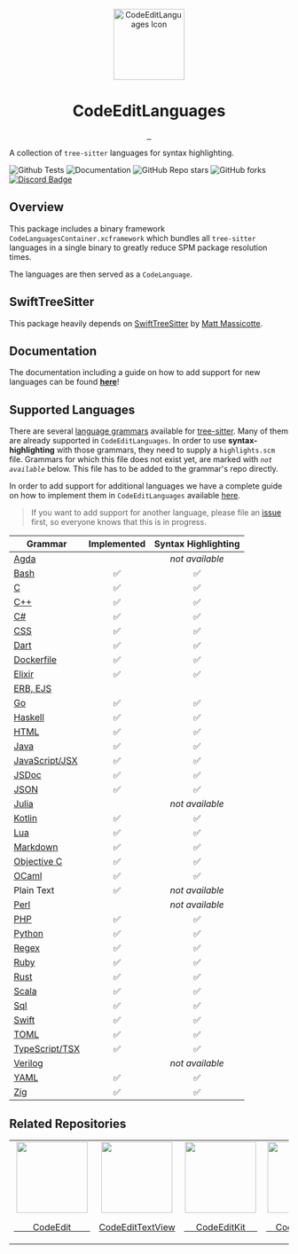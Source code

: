 <p align="center">
  <img src="https://user-images.githubusercontent.com/806104/201497920-d6aace8d-f0dc-49f6-bcd7-6a3b64cc384c.png" height="128" alt="CodeEditLanguages Icon">
  <h1 align="center">CodeEditLanguages</h1>
</p>

<p align="center">
  <a aria-label="Follow CodeEdit on Twitter" href="https://twitter.com/CodeEditApp" target="_blank">
    <img alt="" src="https://img.shields.io/badge/Follow%20@CodeEditApp-black.svg?style=for-the-badge&logo=Twitter">
  </a>
  <a aria-label="Join the community on Discord" href="https://discord.gg/vChUXVf9Em" target="_blank">
    <img alt="" src="https://img.shields.io/badge/Join%20the%20community-black.svg?style=for-the-badge&logo=Discord">
  </a>
  <a aria-label="Read the Documentation" href="https://codeeditapp.github.io/CodeEditLanguages/documentation/codeeditlanguages" target="_blank">
    <img alt="" src="https://img.shields.io/badge/Documentation-black.svg?style=for-the-badge&logo=readthedocs&logoColor=blue">
  </a>
</p>

A collection of `tree-sitter` languages for syntax highlighting.

![Github Tests](https://img.shields.io/github/actions/workflow/status/CodeEditApp/CodeEditLanguages/tests.yml?branch=main&label=tests&style=flat-square)
![Documentation](https://img.shields.io/github/actions/workflow/status/CodeEditApp/CodeEditLanguages/build-documentation.yml?branch=main&label=docs&style=flat-square)
![GitHub Repo stars](https://img.shields.io/github/stars/CodeEditApp/CodeEditLanguages?style=flat-square)
![GitHub forks](https://img.shields.io/github/forks/CodeEditApp/CodeEditLanguages?style=flat-square)
[![Discord Badge](https://img.shields.io/discord/951544472238444645?color=5865F2&label=Discord&logo=discord&logoColor=white&style=flat-square)](https://discord.gg/vChUXVf9Em)

## Overview

This package includes a binary framework `CodeLanguagesContainer.xcframework` which bundles all `tree-sitter` languages in a single binary to greatly reduce SPM package resolution times.

The languages are then served as a `CodeLanguage`.

## SwiftTreeSitter

This package heavily depends on [SwiftTreeSitter](https://github.com/ChimeHQ/SwiftTreeSitter) by [Matt Massicotte](https://twitter.com/mattie).

## Documentation

The documentation including a guide on how to add support for new languages can be found **[here](https://codeeditapp.github.io/CodeEditLanguages/documentation/codeeditlanguages)**!

## Supported Languages

There are several [language grammars](https://tree-sitter.github.io/tree-sitter/#available-parsers) available for [tree-sitter](https://tree-sitter.github.io/tree-sitter/). Many of them are already supported in `CodeEditLanguages`. In order to use **syntax-highlighting** with those grammars, they need to supply a `highlights.scm` file. Grammars for which this file does not exist yet, are marked with _`not available`_ below. This file has to be added to the grammar's repo directly.

In order to add support for additional languages we have a complete guide on how to implement them in `CodeEditLanguages` available [here](https://codeeditapp.github.io/CodeEditLanguages/documentation/codeeditlanguages/add-languages/).

> If you want to add support for another language, please file an [issue](https://github.com/CodeEditApp/CodeEditLanguages/issues/new/choose) first, so everyone knows that this is in progress.

| Grammar        | Implemented | Syntax Highlighting |
| -------------- | :---------: | :-----------------: |
| [Agda](https://github.com/tree-sitter/tree-sitter-agda) |  | _not available_ |
| [Bash](https://github.com/tree-sitter/tree-sitter-bash) | ✅ | ✅ |
| [C](https://github.com/tree-sitter/tree-sitter-c) | ✅ | ✅ |
| [C++](https://github.com/tree-sitter/tree-sitter-cpp) | ✅ | ✅ |
| [C#](https://github.com/tree-sitter/tree-sitter-c-sharp) | ✅ | ✅ |
| [CSS](https://github.com/lukepistrol/tree-sitter-css) | ✅ | ✅ |
| [Dart](https://github.com/lukepistrol/tree-sitter-dart/tree/feature/spm) | ✅ | ✅ |
| [Dockerfile](https://github.com/camdencheek/tree-sitter-dockerfile) | ✅ | ✅ |
| [Elixir](https://github.com/elixir-lang/tree-sitter-elixir) | ✅ | ✅ |
| [ERB, EJS](https://github.com/tree-sitter/tree-sitter-embedded-template) |  |  |
| [Go](https://github.com/tree-sitter/tree-sitter-go) | ✅ | ✅ |
| [Haskell](https://github.com/tree-sitter/tree-sitter-haskell) | ✅ | ✅ |
| [HTML](https://github.com/tree-sitter/tree-sitter-html) | ✅ | ✅ |
| [Java](https://github.com/tree-sitter/tree-sitter-java) | ✅ | ✅ |
| [JavaScript/JSX](https://github.com/tree-sitter/tree-sitter-javascript) | ✅ | ✅ |
| [JSDoc](https://github.com/cengelbart39/tree-sitter-jsdoc/tree/feature/spm) | ✅ | ✅ |
| [JSON](https://github.com/tree-sitter/tree-sitter-json) | ✅ | ✅ |
| [Julia](https://github.com/tree-sitter/tree-sitter-julia) |  | _not available_ |
| [Kotlin](https://github.com/lukepistrol/tree-sitter-kotlin/tree/feature/spm-queries) | ✅ | ✅ |
| [Lua](https://github.com/lukepistrol/tree-sitter-lua/tree/feature/spm) | ✅ | ✅ |
| [Markdown](https://github.com/MDeiml/tree-sitter-markdown) | ✅ | ✅ |
| [Objective C](https://github.com/lukepistrol/tree-sitter-objc/tree/feature/spm) | ✅ | ✅ |
| [OCaml](https://github.com/tree-sitter/tree-sitter-ocaml) | ✅ | ✅ |
| Plain Text | ✅ | _not available_ |
| [Perl](https://github.com/ganezdragon/tree-sitter-perl) |  | _not available_ |
| [PHP](https://github.com/tree-sitter/tree-sitter-php) | ✅ | ✅ |
| [Python](https://github.com/tree-sitter/tree-sitter-python) | ✅ | ✅ |
| [Regex](https://github.com/tree-sitter/tree-sitter-regex) | ✅ | ✅ |
| [Ruby](https://github.com/mattmassicotte/tree-sitter-ruby) | ✅ | ✅ |
| [Rust](https://github.com/tree-sitter/tree-sitter-rust) | ✅ | ✅ |
| [Scala](https://github.com/tree-sitter/tree-sitter-scala) | ✅ | ✅ |
| [Sql](https://github.com/DerekStride/tree-sitter-sql) | ✅ | ✅ |
| [Swift](https://github.com/alex-pinkus/tree-sitter-swift/tree/with-generated-files) | ✅ | ✅ |
| [TOML](https://github.com/cengelbart39/tree-sitter-toml/tree/feature/spm) | ✅ | ✅ |
| [TypeScript/TSX](https://github.com/tree-sitter/tree-sitter-typescript) | ✅ | ✅ |
| [Verilog](https://github.com/tree-sitter/tree-sitter-verilog) |  | _not available_ |
| [YAML](https://github.com/lukepistrol/tree-sitter-yaml/tree/feature/spm) | ✅ | ✅ |
| [Zig](https://github.com/maxxnino/tree-sitter-zig) | ✅ | ✅ |

## Related Repositories

<table>
  <tr>
    <td align="center">
      <a href="https://github.com/CodeEditApp/CodeEdit">
        <img src="https://user-images.githubusercontent.com/806104/163099605-4eaedd33-8441-4125-9ca1-a7ccb2f62a74.png" width="128" height="128">
        <p>&nbsp;&nbsp;&nbsp;&nbsp;&nbsp;&nbsp;&nbsp;&nbsp;CodeEdit&nbsp;&nbsp;&nbsp;&nbsp;&nbsp;&nbsp;&nbsp;&nbsp;</p>
      </a>
    </td>
    <td align="center">
      <a href="https://github.com/CodeEditApp/CodeEditTextView">
        <img src="https://user-images.githubusercontent.com/806104/175655252-d77cef62-31f5-4f40-a2ad-c1406a6dd1b9.png" width="128" height="128">
        <p>CodeEditTextView</p>
      </a>
    </td>
    <td align="center">
      <a href="https://github.com/CodeEditApp/CodeEditKit">
        <img src="https://user-images.githubusercontent.com/806104/193877051-c60d255d-0b6a-408c-bb21-6fabc5e0e60c.png" width="128" height="128">
        <p>&nbsp;&nbsp;&nbsp;&nbsp;&nbsp;CodeEditKit&nbsp;&nbsp;&nbsp;&nbsp;&nbsp;</p>
      </a>
    </td>
    <td align="center">
      <a href="https://github.com/CodeEditApp/CodeEditCLI">
        <img src="https://user-images.githubusercontent.com/806104/205848006-f2654778-21f1-4f97-b292-32849cc1eff6.png" height="128">
        <p>&nbsp;&nbsp;&nbsp;&nbsp;CodeEdit&nbsp;CLI&nbsp;&nbsp;&nbsp;&nbsp;</p>
      </a>
    </td>
  </tr>
</table>
